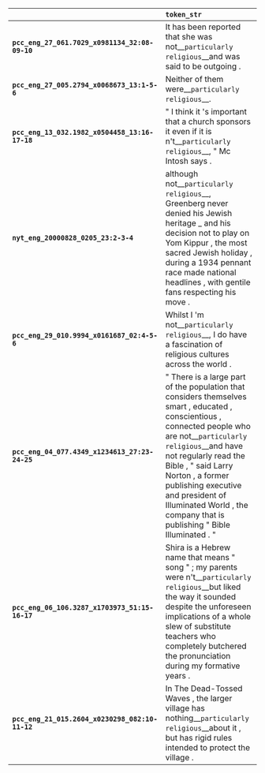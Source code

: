 |                                                 | `token_str`                                                                                                                                                                                                                                                                                                                                              |
|:------------------------------------------------|:---------------------------------------------------------------------------------------------------------------------------------------------------------------------------------------------------------------------------------------------------------------------------------------------------------------------------------------------------------|
| **`pcc_eng_27_061.7029_x0981134_32:08-09-10`**  | It has been reported that she was not__``particularly religious``__and was said to be outgoing .                                                                                                                                                                                                                                                         |
| **`pcc_eng_27_005.2794_x0068673_13:1-5-6`**     | Neither of them were__``particularly religious``__.                                                                                                                                                                                                                                                                                                      |
| **`pcc_eng_13_032.1982_x0504458_13:16-17-18`**  | " I think it 's important that a church sponsors it even if it is n't__``particularly religious``__, " Mc Intosh says .                                                                                                                                                                                                                                  |
| **`nyt_eng_20000828_0205_23:2-3-4`**            | although not__``particularly religious``__, Greenberg never denied his Jewish heritage _ and his decision not to play on Yom Kippur , the most sacred Jewish holiday , during a 1934 pennant race made national headlines , with gentile fans respecting his move .                                                                                      |
| **`pcc_eng_29_010.9994_x0161687_02:4-5-6`**     | Whilst I 'm not__``particularly religious``__, I do have a fascination of religious cultures across the world .                                                                                                                                                                                                                                          |
| **`pcc_eng_04_077.4349_x1234613_27:23-24-25`**  | " There is a large part of the population that considers themselves smart , educated , conscientious , connected people who are not__``particularly religious``__and have not regularly read the Bible , " said Larry Norton , a former publishing executive and president of Illuminated World , the company that is publishing " Bible Illuminated . " |
| **`pcc_eng_06_106.3287_x1703973_51:15-16-17`**  | Shira is a Hebrew name that means " song " ; my parents were n't__``particularly religious``__but liked the way it sounded despite the unforeseen implications of a whole slew of substitute teachers who completely butchered the pronunciation during my formative years .                                                                             |
| **`pcc_eng_21_015.2604_x0230298_082:10-11-12`** | In The Dead-Tossed Waves , the larger village has nothing__``particularly religious``__about it , but has rigid rules intended to protect the village .                                                                                                                                                                                                  |